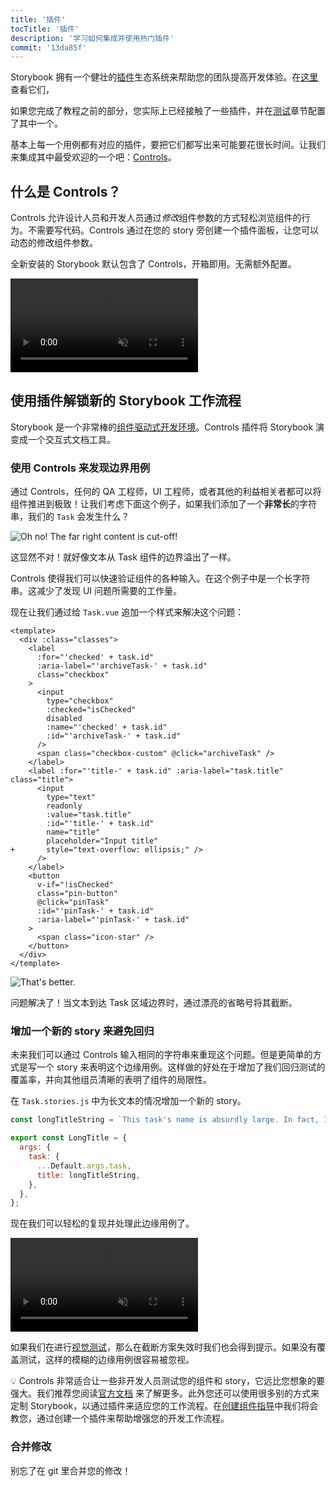 ```yaml
---
title: '插件'
tocTitle: '插件'
description: '学习如何集成并使用热门插件'
commit: '13da85f'
---
```


Storybook 拥有一个健壮的[插件](https://storybook.js.org/docs/configure/storybook-addons)生态系统来帮助您的团队提高开发体验。在[这里](https://storybook.js.org/integrations)查看它们，

如果您完成了教程之前的部分，您实际上已经接触了一些插件，并在[测试](/intro-to-storybook/vue/zh-CN/test/)章节配置了其中一个。

基本上每一个用例都有对应的插件，要把它们都写出来可能要花很长时间。让我们来集成其中最受欢迎的一个吧：[Controls](https://storybook.js.org/docs/essentials/controls)。

## 什么是 Controls？

Controls 允许设计人员和开发人员通过*修改*组件参数的方式轻松浏览组件的行为。不需要写代码。Controls 通过在您的 story 旁创建一个插件面板，让您可以动态的修改组件参数。

全新安装的 Storybook 默认包含了 Controls，开箱即用。无需额外配置。

<video autoPlay muted playsInline loop>
  <source
    src="/intro-to-storybook/controls-in-action-non-react.mp4"
    type="video/mp4"
  />
</video>

## 使用插件解锁新的 Storybook 工作流程

Storybook 是一个非常棒的[组件驱动式开发环境](https://www.componentdriven.org/)。Controls 插件将 Storybook 演变成一个交互式文档工具。

### 使用 Controls 来发现边界用例

通过 Controls，任何的 QA 工程师，UI 工程师，或者其他的利益相关者都可以将组件推进到极致！让我们考虑下面这个例子，如果我们添加了一个**非常长**的字符串，我们的 `Task` 会发生什么？

![Oh no! The far right content is cut-off!](/intro-to-storybook/task-edge-case-non-react.png)

这显然不对！就好像文本从 Task 组件的边界溢出了一样。

Controls 使得我们可以快速验证组件的各种输入。在这个例子中是一个长字符串。这减少了发现 UI 问题所需要的工作量。

现在让我们通过给 `Task.vue` 追加一个样式来解决这个问题：

```diff:title=src/components/Task.vue
<template>
  <div :class="classes">
    <label
      :for="'checked' + task.id"
      :aria-label="'archiveTask-' + task.id"
      class="checkbox"
    >
      <input
        type="checkbox"
        :checked="isChecked"
        disabled
        :name="'checked' + task.id"
        :id="'archiveTask-' + task.id"
      />
      <span class="checkbox-custom" @click="archiveTask" />
    </label>
    <label :for="'title-' + task.id" :aria-label="task.title" class="title">
      <input
        type="text"
        readonly
        :value="task.title"
        :id="'title-' + task.id"
        name="title"
        placeholder="Input title"
+       style="text-overflow: ellipsis;" />
      />
    </label>
    <button
      v-if="!isChecked"
      class="pin-button"
      @click="pinTask"
      :id="'pinTask-' + task.id"
      :aria-label="'pinTask-' + task.id"
    >
      <span class="icon-star" />
    </button>
  </div>
</template>
```

![That's better.](/intro-to-storybook/edge-case-solved-controls-non-react.png)

问题解决了！当文本到达 Task 区域边界时，通过漂亮的省略号将其截断。

### 增加一个新的 story 来避免回归

未来我们可以通过 Controls 输入相同的字符串来重现这个问题。但是更简单的方式是写一个 story 来表明这个边缘用例。这样做的好处在于增加了我们回归测试的覆盖率，并向其他组员清晰的表明了组件的局限性。

在 `Task.stories.js` 中为长文本的情况增加一个新的 story。

```js:title=src/components/Task.stories.js
const longTitleString = `This task's name is absurdly large. In fact, I think if I keep going I might end up with content overflow. What will happen? The star that represents a pinned task could have text overlapping. The text could cut-off abruptly when it reaches the star. I hope not!`;

export const LongTitle = {
  args: {
    task: {
      ...Default.args.task,
      title: longTitleString,
    },
  },
};
```

现在我们可以轻松的复现并处理此边缘用例了。

<video autoPlay muted playsInline loop>
  <source
    src="/intro-to-storybook/task-stories-long-title-non-react.mp4"
    type="video/mp4"
  />
</video>

如果我们在进行[视觉测试](/intro-to-storybook/vue/zh-CN/test/)，那么在截断方案失效时我们也会得到提示。如果没有覆盖测试，这样的模糊的边缘用例很容易被忽视。

<div class="aside">

💡 Controls 非常适合让一些非开发人员测试您的组件和 story，它远比您想象的要强大。我们推荐您阅读[官方文档](https://storybook.js.org/docs/essentials/controls) 来了解更多。此外您还可以使用很多别的方式来定制 Storybook，以通过插件来适应您的工作流程。在[创建组件指导](https://storybook.js.org/docs/addons/writing-addons)中我们将会教您，通过创建一个插件来帮助增强您的开发工作流程。

</div>

### 合并修改

别忘了在 git 里合并您的修改！
